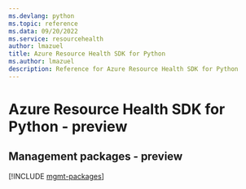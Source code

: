 ```yaml
---
ms.devlang: python
ms.topic: reference
ms.data: 09/20/2022
ms.service: resourcehealth
author: lmazuel
title: Azure Resource Health SDK for Python
ms.author: lmazuel
description: Reference for Azure Resource Health SDK for Python
---
```

# Azure Resource Health SDK for Python - preview

## Management packages - preview
[!INCLUDE [mgmt-packages](resource-health-mgmt-index.md)]